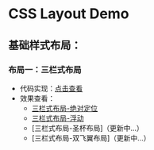 CSS Layout Demo
===============

## 基础样式布局：

### 布局一：三栏式布局
 * 代码实现：[点击查看](https://github.com/FishNon/css-layout-demo/tree/master/layout01-three-column-layout)
 * 效果查看：
   * [三栏式布局-绝对定位](https://fishnon.github.io/css-layout-demo/layout01-three-column-layout/basic-demo/implement-one.html)
   * [三栏式布局-浮动](https://fishnon.github.io/css-layout-demo/layout01-three-column-layout/basic-demo/implement-two.html)
   * [三栏式布局-圣杯布局]（更新中...）
   * [三栏式布局-双飞翼布局]（更新中...）

